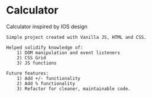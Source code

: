 # Calculator

Calculator inspired by IOS design

    Simple project created with Vanilla JS, HTML and CSS.

    Helped solidify knowledge of:
        1) DOM manipulation and event listeners
        2) CSS Grid
        3) JS functions

    Future features:
        1) Add +/- functionality
        2) Add % functionality
        3) Refactor for cleaner, maintainable code.